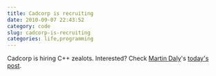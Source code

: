 ```yaml
---
title: Cadcorp is recruiting
date: 2010-09-07 22:43:52
category: code
slug: cadcorp-is-recruiting
categories: life,programming
---
```


Cadcorp is hiring C++ zealots. Interested? Check [Martin Daly](http://blog.lostinspatial.com/)'s [today's post](http://blog.lostinspatial.com/2010/09/07/cadcorp-is-recruiting-2/).
